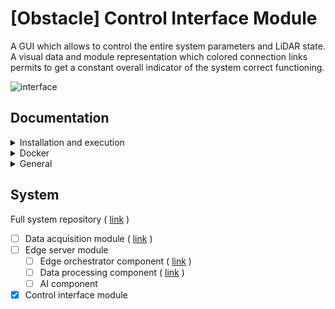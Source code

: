 # [Obstacle] Control Interface Module

A GUI which allows to control the entire system parameters and LiDAR state. A visual data and module representation which colored connection links permits to get a constant overall indicator of the system correct functioning.

![interface](https://user-images.githubusercontent.com/80487132/220367992-841cc94d-d435-4f4b-b6bd-a337ed361d89.png)

## Documentation
<details><summary>Installation and execution</summary>

To install dependencies, simply run the script file
```
./install.sh
```
in the program directory.
To start the program:
```
sudo python3 main.py
```
Or
```
./run.sh
```

:warning: root privileges are required

</details>
<details><summary>Docker</summary>

You can use a docker image with:

```
cd docker
./build.sh
./run.sh
```

</details>

<details><summary>General</summary>

- At system start, when all systems are initialized a small configuration step is generally necessary. For example, setting the different IP for each component have to be done either in the ```config``` file or directly on the interface.

- A file, ```wallet.txt``` file in the ```src``` folder, is responsible for listing and keeping IP addresses. Adding new one or delete old one is possible either by modifying directly the file or on the interface on the Wallet menu.

</details>

## System

Full system repository ( [link](https://github.com/nsviel/Obstacle_detection_system) )
- [ ] Data acquisition module ( [link](https://github.com/nsviel/-Obstacle-Data_acquisition_module) )
- [ ] Edge server module
  - [ ] Edge orchestrator component ( [link](https://github.com/nsviel/-Obstacle-Edge_orchestrator_component) )
  - [ ] Data processing component ( [link](https://github.com/nsviel/-Obstacle-Data_processing_component) )
  - [ ] AI component
- [x] Control interface module
